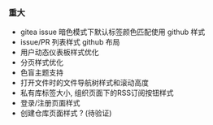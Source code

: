 ### 重大

- gitea issue 暗色模式下默认标签颜色匹配使用 github 样式
- issue/PR 列表样式 github 布局
- 用户动态仪表板样式优化
- 分页样式优化
- 色盲主题支持
- 打开文件时的文件导航树样式和滚动高度
- 私有库标签大小, 组织页面下的RSS订阅按钮样式
- 登录/注册页面样式
- 创建仓库页面样式 ? (待验证)
